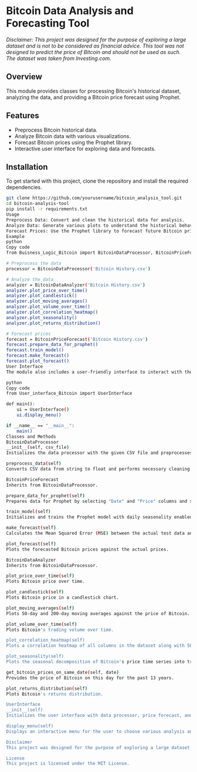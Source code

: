 # Bitcoin Data Analysis and Forecasting Tool

*Disclaimer: This project was designed for the purpose of exploring a large dataset and is not to be considered as financial advice. This tool was not designed to predict the price of Bitcoin and should not be used as such. The dataset was taken from Investing.com.*

## Overview

This module provides classes for processing Bitcoin's historical dataset, analyzing the data, and providing a Bitcoin price forecast using Prophet.

## Features

- Preprocess Bitcoin historical data.
- Analyze Bitcoin data with various visualizations.
- Forecast Bitcoin prices using the Prophet library.
- Interactive user interface for exploring data and forecasts.

## Installation

To get started with this project, clone the repository and install the required dependencies.

```bash
git clone https://github.com/yourusername/bitcoin_analysis_tool.git
cd bitcoin-analysis-tool
pip install -r requirements.txt
Usage
Preprocess Data: Convert and clean the historical data for analysis.
Analyze Data: Generate various plots to understand the historical behavior of Bitcoin prices.
Forecast Prices: Use the Prophet library to forecast future Bitcoin prices.
Example
python
Copy code
from Buisness_Logic_Bitcoin import BitcoinDataProcessor, BitcoinPriceForecast, BitcoinDataAnalyzer

# Preprocess the data
processor = BitcoinDataProcessor('Bitcoin History.csv')

# Analyze the data
analyzer = BitcoinDataAnalyzer('Bitcoin History.csv')
analyzer.plot_price_over_time()
analyzer.plot_candlestick()
analyzer.plot_moving_averages()
analyzer.plot_volume_over_time()
analyzer.plot_correlation_heatmap()
analyzer.plot_seasonality()
analyzer.plot_returns_distribution()

# Forecast prices
forecast = BitcoinPriceForecast('Bitcoin History.csv')
forecast.prepare_data_for_prophet()
forecast.train_model()
forecast.make_forecast()
forecast.plot_forecast()
User Interface
The module also includes a user-friendly interface to interact with the data and forecasts.

python
Copy code
from User_interface_Bitcoin import UserInterface

def main():
    ui = UserInterface()
    ui.display_menu()

if __name__ == "__main__":
    main()
Classes and Methods
BitcoinDataProcessor
__init__(self, csv_file)
Initializes the data processor with the given CSV file and preprocesses the data.

preprocess_data(self)
Converts CSV data from string to float and performs necessary cleaning and formatting.

BitcoinPriceForecast
Inherits from BitcoinDataProcessor.

prepare_data_for_prophet(self)
Prepares data for Prophet by selecting "Date" and "Price" columns and splitting into training and testing sets.

train_model(self)
Initializes and trains the Prophet model with daily seasonality enabled.

make_forecast(self)
Calculates the Mean Squared Error (MSE) between the actual test data and the forecasted values.

plot_forecast(self)
Plots the forecasted Bitcoin prices against the actual prices.

BitcoinDataAnalyzer
Inherits from BitcoinDataProcessor.

plot_price_over_time(self)
Plots Bitcoin price over time.

plot_candlestick(self)
Plots Bitcoin price in a candlestick chart.

plot_moving_averages(self)
Plots 50-day and 200-day moving averages against the price of Bitcoin.

plot_volume_over_time(self)
Plots Bitcoin's trading volume over time.

plot_correlation_heatmap(self)
Plots a correlation heatmap of all columns in the dataset along with 50-day and 200-day moving averages.

plot_seasonality(self)
Plots the seasonal decomposition of Bitcoin's price time series into trend, seasonal, and residual components using an additive model and a period of 30 days.

get_bitcoin_prices_on_same_date(self, date)
Provides the price of Bitcoin on this day for the past 13 years.

plot_returns_distribution(self)
Plots Bitcoin's returns distribution.

UserInterface
__init__(self)
Initializes the user interface with data processor, price forecast, and data analyzer.

display_menu(self)
Displays an interactive menu for the user to choose various analysis and forecasting options.

Disclaimer
This project was designed for the purpose of exploring a large dataset and is not to be considered as financial advice. This tool was not designed to predict the price of Bitcoin and should not be used as such. The dataset was taken from Investing.com.

License
This project is licensed under the MIT License.